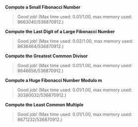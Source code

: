 **Compute a Small Fibonacci Number**
>Good job! (Max time used: 0.01/1.00, max memory used: 8663040/536870912.)
   
**Compute the Last Digit of a Large Fibonacci Number**
>Good job! (Max time used: 0.02/1.00, max memory used: 8638464/536870912.)

**Compute the Greatest Common Divisor**
>Good job! (Max time used: 0.01/1.00, max memory used: 8646656/536870912.)
   
**Compute a Huge Fibonacci Number Modulo m**
>Good job! (Max time used: 0.01/1.00, max memory used: 30380032/536870912.)

**Compute the Least Common Multiple**
>Good job! (Max time used: 0.01/1.00, max memory used: 8671232/536870912.)
